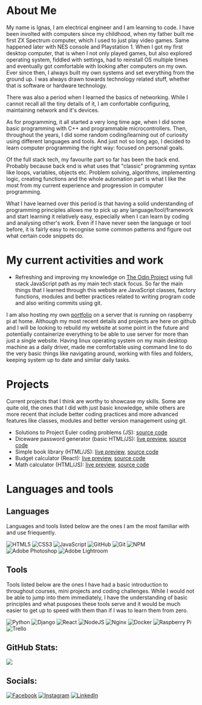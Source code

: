 # About Me

My name is Ignas, I am electrical engineer and I am learning to code. I have been involted with computers since my childhood, when my father built me first ZX Spectrum computer, which I used to just play video games. Same happened later with NES console and Playstation 1. When I got my first desktop computer, that is when I not only played games, but also explored operating system, fiddled with settings, had to reinstall OS multiple times and eventually got comfortable with looking after computers on my own. Ever since then, I always built my own systems and set everything from the ground up. I was always drawn towards technology related stuff, whether that is software or hardware technology.

There was also a period when I learned the basics of networking. While I cannot recall all the tiny details of it, I am confortable configuring, maintaining network and it's devices.

As for programming, it all started a very long time age, when I did some basic programming with C++ and programmable microcontrollers. Then, throughout the years, I did some random coding/learning out of curiosity using different languages and tools. And just not so long ago, I decided to learn computer programming the right way: focused on personal goals.

Of the full stack tech, my favourite part so far has been the back end. Probably because back end is what uses that "classic" programming syntax like loops, variables, objects etc. Problem solving, algorithms, implementing logic, creating functions and the whole automation part is what I like the most from my current experience and progression in computer programming.

What I have learned over this period is that having a solid understanding of programming principles allows me to pick up any language/tool/framework and start learning it relatively easy, especially when I can learn by coding and analysing other's work. Even if I have never seen the language or tool before, it is fairly easy to recognise some common patterns and figure out what certain code snippets do.

# My current activities and work

* Refreshing and improving my knowledge on [The Odin Project](https://www.theodinproject.com/) using full stack JavaScript path as my main tech stack focus. So far the main things that I learned through this website are JavaScript classes, factory functions, modules and better practices related to writing program code and also writing commits using git.

I am also hosting my own [portfolio](https://www.ignasc.lt/) on a server that is running on raspberry pi at home. Although my most recent details and projects are here on github and I will be looking to rebuild my website at some point in the future and potentially containerize everything to be able to use server for more than just a single website. Having linux operating system on my main desktop machine as a daily driver, made me comfortable using command line to do the very basic things like navigating around, working with files and folders, keeping system up to date and similar daily tasks.

# Projects

Current projects that I think are worthy to showcase my skills. Some are quite old, the ones that I did with just basic knowledge, while others are more recent that include better coding practices and more advanced features like classes, modules and better version management using git.

* Solutions to Project Euler coding problems (JS): [source code](https://github.com/ignasc/coding_challenges_projecteuler)
* Diceware password generator (basic HTML/JS): [live preview](https://ignasc.github.io/diceware-password-generator/), [source code](https://github.com/ignasc/diceware-password-generator)
* Simple book library (HTML/JS): [live preview](https://ignasc.github.io/projectodin-bookLibrary/), [source code](https://github.com/ignasc/projectodin-bookLibrary)
* Budget calculator (React): [live preview](https://www.ignasc.lt/projects/personal-budget-app/), [source code](https://github.com/ignasc/personal-budget-app)
* Math calculator (HTML/JS): [live preview](https://ignasc.github.io/projectodin-foundations-project-4-calculator/), [source code](https://github.com/ignasc/projectodin-foundations-project-4-calculator)

# Languages and tools

## Languages
Languages and tools listed below are the ones I am the most familiar with and use friequently.

![HTML5](https://img.shields.io/badge/html5-%23E34F26.svg?style=for-the-badge&logo=html5&logoColor=white)
![CSS3](https://img.shields.io/badge/css3-%231572B6.svg?style=for-the-badge&logo=css3&logoColor=white)
![JavaScript](https://img.shields.io/badge/javascript-%23323330.svg?style=for-the-badge&logo=javascript&logoColor=%23F7DF1E)
![GitHub](https://img.shields.io/badge/github-%23121011.svg?style=for-the-badge&logo=github&logoColor=white)
![Git](https://img.shields.io/badge/git-%23F05033.svg?style=for-the-badge&logo=git&logoColor=white)
![NPM](https://img.shields.io/badge/NPM-%23CB3837.svg?style=for-the-badge&logo=npm&logoColor=white)
![Adobe Photoshop](https://img.shields.io/badge/adobe%20photoshop-%2331A8FF.svg?style=for-the-badge&logo=adobe%20photoshop&logoColor=white)
![Adobe Lightroom](https://img.shields.io/badge/Adobe%20Lightroom-31A8FF.svg?style=for-the-badge&logo=Adobe%20Lightroom&logoColor=white)

## Tools
Tools listed below are the ones I have had a basic introduction to throughout courses, mini projects and coding challenges. While I would not be able to jump into them immediately, I have the understanding of basic principles and what pusposes these tools serve and it would be much easier to get up to speed with them than if I was to learn them from zero.

![Python](https://img.shields.io/badge/python-3670A0?style=for-the-badge&logo=python&logoColor=ffdd54)
![Django](https://img.shields.io/badge/django-%23092E20.svg?style=for-the-badge&logo=django&logoColor=white)
![React](https://img.shields.io/badge/react-%2320232a.svg?style=for-the-badge&logo=react&logoColor=%2361DAFB)
![NodeJS](https://img.shields.io/badge/node.js-6DA55F?style=for-the-badge&logo=node.js&logoColor=white)
![Nginx](https://img.shields.io/badge/nginx-%23009639.svg?style=for-the-badge&logo=nginx&logoColor=white)
![Docker](https://img.shields.io/badge/docker-%230db7ed.svg?style=for-the-badge&logo=docker&logoColor=white)
![Raspberry Pi](https://img.shields.io/badge/-RaspberryPi-C51A4A?style=for-the-badge&logo=Raspberry-Pi)
![Trello](https://img.shields.io/badge/Trello-%23026AA7.svg?style=for-the-badge&logo=Trello&logoColor=white)

## GitHub Stats:
![](https://github-readme-stats.vercel.app/api/top-langs/?username=ignasc&theme=onedark&hide_border=false&include_all_commits=false&count_private=false&layout=compact)

## Socials:
[![Facebook](https://img.shields.io/badge/Facebook-%231877F2.svg?logo=Facebook&logoColor=white)](https://facebook.com/esu.ignas) [![Instagram](https://img.shields.io/badge/Instagram-%23E4405F.svg?logo=Instagram&logoColor=white)](https://instagram.com/ignas.c) [![LinkedIn](https://img.shields.io/badge/LinkedIn-%230077B5.svg?logo=linkedin&logoColor=white)](https://linkedin.com/in/ignasc)
<!---
ignasc/my-profile-readme is a ✨ special ✨ repository because its `README.md` (this file) appears on your GitHub profile.
You can click the Preview link to take a look at your changes.
--->
